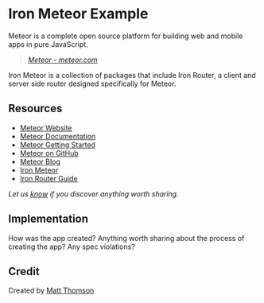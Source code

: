 # Iron Meteor Example

Meteor is a complete open source platform for building web and mobile apps in pure JavaScript.

> _[Meteor - meteor.com](https://www.meteor.com/)_

Iron Meteor is a collection of packages that include Iron Router, a client and server side router designed specifically for Meteor.

## Resources

- [Meteor Website](https://www.meteor.com/)
- [Meteor Documentation](http://docs.meteor.com/#/basic/)
- [Meteor Getting Started](https://www.meteor.com/tutorials/blaze)
- [Meteor on GitHub](https://github.com/meteor)
- [Meteor Blog](http://info.meteor.com/blog)
- [Iron Meteor](https://github.com/iron-meteor)
- [Iron Router Guide](http://iron-meteor.github.io/iron-router/)

*Let us [know](https://github.com/tastejs/todomvc/issues) if you discover anything worth sharing.*


## Implementation

How was the app created? Anything worth sharing about the process of creating the app? Any spec violations?


## Credit

Created by [Matt Thomson](https://github.com/redice44/)

